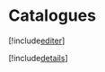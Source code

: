 # Catalogues

[!include[editer](catalogues.editer.autogen.md)]

[!include[details](catalogues.details.autogen.md)]


















































































































































